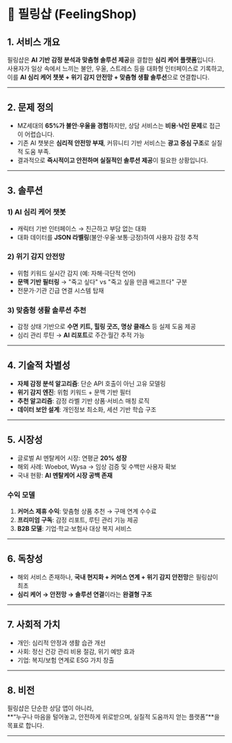 # 📌 필링샵 (FeelingShop)

## 1. 서비스 개요

필링샵은 **AI 기반 감정 분석과 맞춤형 솔루션 제공**을 결합한 **심리 케어 플랫폼**입니다.  
사용자가 일상 속에서 느끼는 불안, 우울, 스트레스 등을 대화형 인터페이스로 기록하고,  
이를 **AI 심리 케어 챗봇 + 위기 감지 안전망 + 맞춤형 생활 솔루션**으로 연결합니다.

---

## 2. 문제 정의

- MZ세대의 **65%가 불안·우울을 경험**하지만, 상담 서비스는 **비용·낙인 문제**로 접근이 어렵습니다.
- 기존 AI 챗봇은 **심리적 안전망 부재**, 커뮤니티 기반 서비스는 **광고 중심 구조**로 실질적 도움 부족.
- 결과적으로 **즉시적이고 안전하며 실질적인 솔루션 제공**이 필요한 상황입니다.

---

## 3. 솔루션

### 1) AI 심리 케어 챗봇

- 캐릭터 기반 인터페이스 → 친근하고 부담 없는 대화
- 대화 데이터를 **JSON 라벨링**(불안·우울·보통·긍정)하여 사용자 감정 추적

### 2) 위기 감지 안전망

- 위험 키워드 실시간 감지 (예: 자해·극단적 언어)
- **문맥 기반 필터링** → "죽고 싶다" vs "죽고 싶을 만큼 배고프다" 구분
- 전문가·기관 긴급 연결 시스템 탑재

### 3) 맞춤형 생활 솔루션 추천

- 감정 상태 기반으로 **수면 키트, 힐링 굿즈, 명상 클래스** 등 실제 도움 제공
- 심리 관리 루틴 → **AI 리포트**로 주간·월간 추적 가능

---

## 4. 기술적 차별성

- **자체 감정 분석 알고리즘**: 단순 API 호출이 아닌 고유 모델링
- **위기 감지 엔진**: 위험 키워드 + 문맥 기반 필터
- **추천 알고리즘**: 감정 라벨 기반 상품·서비스 매칭 로직
- **데이터 보안 설계**: 개인정보 최소화, 세션 기반 학습 구조

---

## 5. 시장성

- 글로벌 AI 멘탈케어 시장: 연평균 **20% 성장**
- 해외 사례: Woebot, Wysa → 임상 검증 및 수백만 사용자 확보
- 국내 현황: **AI 멘탈케어 시장 공백 존재**

### 수익 모델

1. **커머스 제휴 수익**: 맞춤형 상품 추천 → 구매 연계 수수료
2. **프리미엄 구독**: 감정 리포트, 루틴 관리 기능 제공
3. **B2B 모델**: 기업·학교·보험사 대상 복지 서비스

---

## 6. 독창성

- 해외 서비스 존재하나, **국내 현지화 + 커머스 연계 + 위기 감지 안전망**은 필링샵이 최초
- **심리 케어 → 안전망 → 솔루션 연결**이라는 **완결형 구조**

---

## 7. 사회적 가치

- 개인: 심리적 안정과 생활 습관 개선
- 사회: 정신 건강 관리 비용 절감, 위기 예방 효과
- 기업: 복지/보험 연계로 ESG 가치 창출

---

## 8. 비전

필링샵은 단순한 상담 앱이 아니라,  
**“누구나 마음을 털어놓고, 안전하게 위로받으며, 실질적 도움까지 얻는 플랫폼”**을 목표로 합니다.

---
